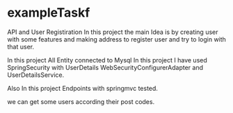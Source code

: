 # exampleTaskf
API and User Registiration
In this project the main Idea is by creating user with some features and making address to register user and try to login with that user.

In this project All Entity connected to Mysql
In this project I have used SpringSecurity with UserDetails WebSecurityConfigurerAdapter and UserDetailsService. 

Also In this project Endpoints with springmvc tested.

we can get some users according their post codes.
